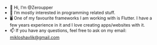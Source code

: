 - 👋 Hi, I’m @Zeroupper
- 👀 I’m mostly interested in programming related stuff.
- 🖥️ One of my favourite frameworks I am working with is Flutter. I have a few years experience in it and I love creating apps/websites with it.
- 📫 If you have any questions, feel free to ask on my email: mikloshavlik@gmail.com

<!---
Zeroupper/Zeroupper is a ✨ special ✨ repository because its `README.md` (this file) appears on your GitHub profile.
You can click the Preview link to take a look at your changes.
--->
